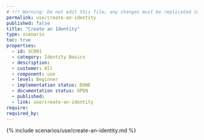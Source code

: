 ```yaml
---
# !!! Warning: Do not edit this file; any changes must be replicated in Excel !!! 
permalink: use/create-an-identity
published: false
title: "Create an Identity"
type: scenario
toc: true
properties:
  - id: SC001
  - category: Identity Basics
  - description:
  - customer: All
  - component: use
  - level: Beginner
  - implementation status: DONE
  - documentation status: OPEN
  - published:
  - link: use/create-an-identity
require:
required_by:
---
```


{% include scenarios/use/create-an-identity.md %}
